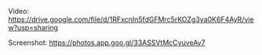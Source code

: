 Video: https://drive.google.com/file/d/1RFxcnIn5fdGFMrc5rKOZg3ya0K6F4AyR/view?usp=sharing

Screenshot: https://photos.app.goo.gl/33ASSVtMcCyuveAv7
